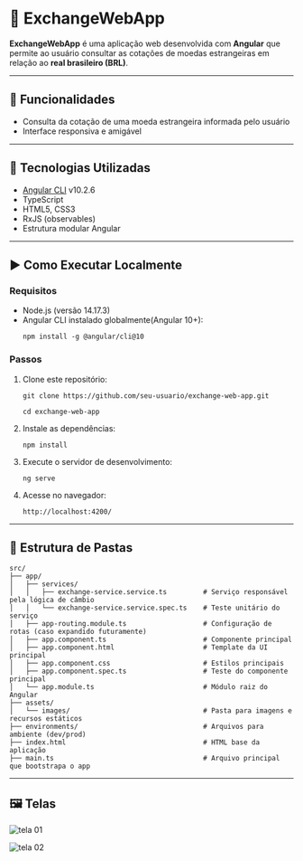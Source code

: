 # 💱 ExchangeWebApp

**ExchangeWebApp** é uma aplicação web desenvolvida com **Angular** que permite ao usuário consultar as cotações de moedas estrangeiras em relação ao **real brasileiro (BRL)**.

---

## 📌 Funcionalidades

- Consulta da cotação de uma moeda estrangeira informada pelo usuário
- Interface responsiva e amigável

---

## 🧱 Tecnologias Utilizadas

- [Angular CLI](https://v10.angular.io/docs) v10.2.6
- TypeScript
- HTML5, CSS3
- RxJS (observables)
- Estrutura modular Angular

---

## ▶️ Como Executar Localmente

### Requisitos

- Node.js (versão 14.17.3)
- Angular CLI instalado globalmente(Angular 10+):
  ```
  npm install -g @angular/cli@10
  ```

### Passos

1. Clone este repositório:
   ```
   git clone https://github.com/seu-usuario/exchange-web-app.git

   cd exchange-web-app
   ```

2. Instale as dependências:
   ```
   npm install
   ```

3. Execute o servidor de desenvolvimento:
   ```
   ng serve
   ```

4. Acesse no navegador:
   ```
   http://localhost:4200/
   ```

---

## 📂 Estrutura de Pastas

```
src/
├── app/
│   ├── services/
│   │   ├── exchange-service.service.ts         # Serviço responsável pela lógica de câmbio
│   │   └── exchange-service.service.spec.ts    # Teste unitário do serviço
│   ├── app-routing.module.ts                   # Configuração de rotas (caso expandido futuramente)
│   ├── app.component.ts                        # Componente principal
│   ├── app.component.html                      # Template da UI principal
│   ├── app.component.css                       # Estilos principais
│   ├── app.component.spec.ts                   # Teste do componente principal
│   └── app.module.ts                           # Módulo raiz do Angular
├── assets/
│   └── images/                                 # Pasta para imagens e recursos estáticos
├── environments/                               # Arquivos para ambiente (dev/prod)
├── index.html                                  # HTML base da aplicação
├── main.ts                                     # Arquivo principal que bootstrapa o app
```

---

## 🖼️ Telas

![tela 01](https://github.com/user-attachments/assets/39906f78-441a-4e40-9a7c-aeb6d2492950)


![tela 02](https://github.com/user-attachments/assets/87711c00-8f72-4bda-872b-0441b6cbfb6d)
